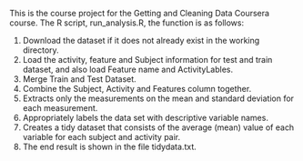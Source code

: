 This is the course project for the Getting and Cleaning Data Coursera course. 
The R script, run_analysis.R, the function is as follows:

1. Download the dataset if it does not already exist in the working directory.
2. Load the activity, feature and Subject information for test and train dataset, and also load Feature name and ActivityLables.
3. Merge Train and Test Dataset.
4. Combine the Subject, Activity and Features column together.
5. Extracts only the measurements on the mean and standard deviation for each measurement.
6. Appropriately labels the data set with descriptive variable names.
7. Creates a tidy dataset that consists of the average (mean) value of each variable for each subject and activity pair.
8. The end result is shown in the file tidydata.txt.